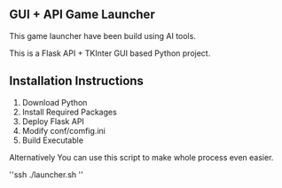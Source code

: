## GUI + API Game Launcher

This game launcher have been build using AI tools.

This is a Flask API + TKInter GUI based Python project.

## Installation Instructions

1) Download Python
2) Install Required Packages
3) Deploy Flask API
4) Modify conf/comfig.ini
5) Build Executable


Alternatively You can use this script to make whole process even easier.

''ssh
./launcher.sh
''


